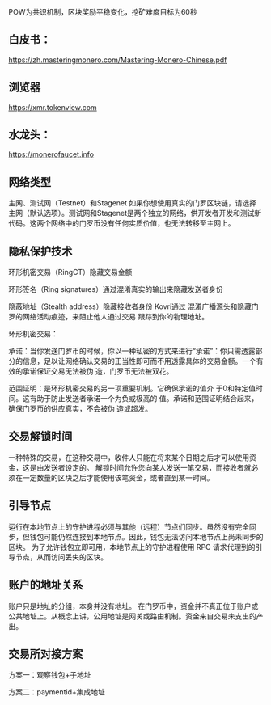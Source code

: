 POW为共识机制，区块奖励平稳变化，挖矿难度目标为60秒
## 白皮书：
https://zh.masteringmonero.com/Mastering-Monero-Chinese.pdf

## 浏览器
https://xmr.tokenview.com

## 水龙头：
https://monerofaucet.info

## 网络类型
主网、测试网（Testnet）和Stagenet
如果你想使用真实的门罗区块链，请选择主网（默认选项）。测试网和Stagenet是两个独立的网络，供开发者开发和测试新代码。这两个网络中的门罗币没有任何实质价值，也无法转移至主网上。

## 隐私保护技术
环形机密交易（RingCT）隐藏交易金额

环形签名（Ring signatures）通过混淆真实的输出来隐藏发送者身份 

隐蔽地址（Stealth address）隐藏接收者身份 Kovri通过 混淆广播源头和隐藏门罗的网络活动痕迹，来阻止他人通过交易 跟踪到你的物理地址。

环形机密交易：

承诺：当你发送门罗币的时候，你以一种私密的方式来进行“承诺”：你只需透露部分的信息，足以让网络确认交易的正当性即可而不用透露具体的交易金额。一个有效的承诺保证交易无法被伪 造，门罗币无法被双花。 

范围证明：是环形机密交易的另一项重要机制。它确保承诺的值介 于0和特定值时间。这有助于防止发送者承诺一个为负或极高的 值。承诺和范围证明结合起来，确保门罗币的供应真实，不会被伪 造或超发。

## 交易解锁时间
一种特殊的交易，在这种交易中，收件人只能在将来某个日期之后才可以使用资金，这是由发送者设定的。
解锁时间允许您向某人发送一笔交易，而接收者就必须在一定数量的区块之后才能使用该笔资金，或者直到某一时间。

## 引导节点
运行在本地节点上的守护进程必须与其他（远程）节点们同步。虽然没有完全同步，但钱包可能仍然连接到本地节点。因此，钱包无法访问本地节点上尚未同步的区块。
为了允许钱包立即可用，本地节点上的守护进程使用 RPC 请求代理到的引导节点，从而访问丢失的区块。

## 账户的地址关系
账户只是地址的分组，本身并没有地址。
在门罗币中，资金并不真正位于账户或公共地址上。从概念上讲，公用地址是网关或路由机制。资金来自交易未支出的产出。

## 交易所对接方案
方案一：观察钱包+子地址

方案二：paymentid+集成地址